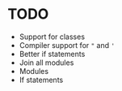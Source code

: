 
# TODO

* Support for classes
* Compiler support for `"` and `'`
* Better if statements
* Join all modules
* Modules
* If statements

